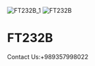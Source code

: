 ![FT232B_1](https://github.com/user-attachments/assets/13e6b5e7-bb2c-4705-b109-c6b838f77f62)
![FT232B](https://github.com/user-attachments/assets/6c465f29-11b7-43ed-b1bf-b3f87080d5df)
# FT232B
Contact Us:+989357998022